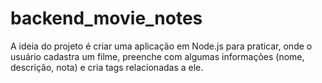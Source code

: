 # backend_movie_notes
A ideia do projeto é criar uma aplicação em Node.js para praticar, onde o usuário cadastra um filme, preenche com algumas informações (nome, descrição, nota) e cria tags relacionadas a ele.
